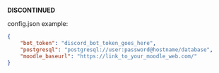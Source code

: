 **DISCONTINUED**

config.json example:

```json
{
    "bot_token": "discord_bot_token_goes_here",
    "postgresql": "postgresql://user:password@hostname/database",
    "moodle_baseurl": "https://link_to_your_moodle_web.com/"
}
```
